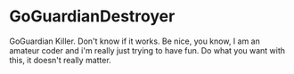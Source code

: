 # GoGuardianDestroyer
GoGuardian Killer. Don't know if it works. Be nice, you know, I am an amateur coder and i'm really just trying to have fun. 
Do what you want with this, it doesn't really matter.
